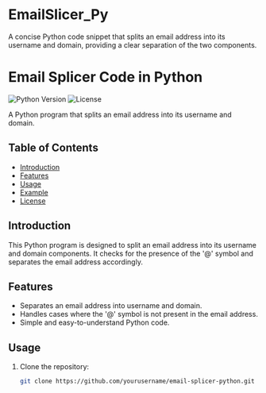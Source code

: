 # EmailSlicer_Py
 A concise Python code snippet that splits an email address into its username and domain, providing a clear separation of the two components.

# Email Splicer Code in Python

![Python Version](https://img.shields.io/badge/Python-3.x-blue.svg)
![License](https://img.shields.io/badge/License-MIT-green.svg)

A Python program that splits an email address into its username and domain.

## Table of Contents

- [Introduction](#introduction)
- [Features](#features)
- [Usage](#usage)
- [Example](#example)
- [License](#license)

## Introduction

This Python program is designed to split an email address into its username and domain components. It checks for the presence of the '@' symbol and separates the email address accordingly.

## Features

- Separates an email address into username and domain.
- Handles cases where the '@' symbol is not present in the email address.
- Simple and easy-to-understand Python code.

## Usage

1. Clone the repository:

   ```bash
   git clone https://github.com/yourusername/email-splicer-python.git
